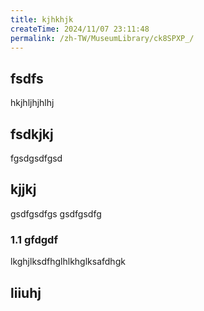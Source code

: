 ```yaml
---
title: kjhkhjk
createTime: 2024/11/07 23:11:48
permalink: /zh-TW/MuseumLibrary/ck8SPXP_/
---
```



## fsdfs
hkjhljhjhlhj
## fsdkjkj

fgsdgsdfgsd

## kjjkj

gsdfgsdfgs
gsdfgsdfg

### 1.1 gfdgdf


lkghjlksdfhglhlkhglksafdhgk

## liiuhj

